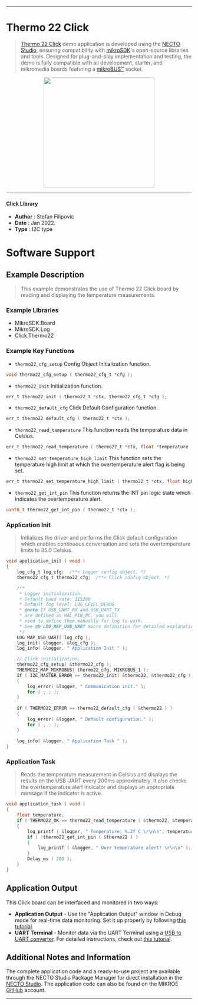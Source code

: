 
---
# Thermo 22 Click

> [Thermo 22 Click](https://www.mikroe.com/?pid_product=MIKROE-5068) demo application is developed using
the [NECTO Studio](https://www.mikroe.com/necto), ensuring compatibility with [mikroSDK](https://www.mikroe.com/mikrosdk)'s
open-source libraries and tools. Designed for plug-and-play implementation and testing, the demo is fully compatible with
all development, starter, and mikromedia boards featuring a [mikroBUS&trade;](https://www.mikroe.com/mikrobus) socket.

<p align="center">
  <img src="https://www.mikroe.com/?pid_product=MIKROE-5068&image=1" height=300px>
</p>

---

#### Click Library

- **Author**        : Stefan Filipovic
- **Date**          : Jan 2022.
- **Type**          : I2C type

# Software Support

## Example Description

> This example demonstrates the use of Thermo 22 Click board by reading and displaying the temperature measurements.

### Example Libraries

- MikroSDK.Board
- MikroSDK.Log
- Click.Thermo22

### Example Key Functions

- `thermo22_cfg_setup` Config Object Initialization function.
```c
void thermo22_cfg_setup ( thermo22_cfg_t *cfg );
```

- `thermo22_init` Initialization function.
```c
err_t thermo22_init ( thermo22_t *ctx, thermo22_cfg_t *cfg );
```

- `thermo22_default_cfg` Click Default Configuration function.
```c
err_t thermo22_default_cfg ( thermo22_t *ctx );
```

- `thermo22_read_temperature` This function reads the temperature data in Celsius.
```c
err_t thermo22_read_temperature ( thermo22_t *ctx, float *temperature );
```

- `thermo22_set_temperature_high_limit` This function sets the temperature high limit at which the overtemperature alert flag is being set.
```c
err_t thermo22_set_temperature_high_limit ( thermo22_t *ctx, float high_limit );
```

- `thermo22_get_int_pin` This function returns the INT pin logic state which indicates the overtemperature alert.
```c
uint8_t thermo22_get_int_pin ( thermo22_t *ctx );
```

### Application Init

> Initializes the driver and performs the Click default configuration which enables continuous conversation and sets the overtemperature limits to 35.0 Celsius.

```c
void application_init ( void )
{
    log_cfg_t log_cfg;  /**< Logger config object. */
    thermo22_cfg_t thermo22_cfg;  /**< Click config object. */

    /** 
     * Logger initialization.
     * Default baud rate: 115200
     * Default log level: LOG_LEVEL_DEBUG
     * @note If USB_UART_RX and USB_UART_TX 
     * are defined as HAL_PIN_NC, you will 
     * need to define them manually for log to work. 
     * See @b LOG_MAP_USB_UART macro definition for detailed explanation.
     */
    LOG_MAP_USB_UART( log_cfg );
    log_init( &logger, &log_cfg );
    log_info( &logger, " Application Init " );

    // Click initialization.
    thermo22_cfg_setup( &thermo22_cfg );
    THERMO22_MAP_MIKROBUS( thermo22_cfg, MIKROBUS_1 );
    if ( I2C_MASTER_ERROR == thermo22_init( &thermo22, &thermo22_cfg ) ) 
    {
        log_error( &logger, " Communication init." );
        for ( ; ; );
    }
    
    if ( THERMO22_ERROR == thermo22_default_cfg ( &thermo22 ) )
    {
        log_error( &logger, " Default configuration." );
        for ( ; ; );
    }
    
    log_info( &logger, " Application Task " );
}
```

### Application Task

> Reads the temperature measurement in Celsius and displays the results on the USB UART
every 200ms approximately. It also checks the overtemperature alert indicator and displays
an appropriate message if the indicator is active.

```c
void application_task ( void )
{
    float temperature;
    if ( THERMO22_OK == thermo22_read_temperature ( &thermo22, &temperature ) )
    {
        log_printf ( &logger, " Temperature: %.2f C \r\n\n", temperature );
        if ( !thermo22_get_int_pin ( &thermo22 ) )
        {
            log_printf ( &logger, " Over temperature alert! \r\n\n" );
        }
        Delay_ms ( 200 );
    }
}
```

## Application Output

This Click board can be interfaced and monitored in two ways:
- **Application Output** - Use the "Application Output" window in Debug mode for real-time data monitoring.
Set it up properly by following [this tutorial](https://www.youtube.com/watch?v=ta5yyk1Woy4).
- **UART Terminal** - Monitor data via the UART Terminal using
a [USB to UART converter](https://www.mikroe.com/click/interface/usb?interface*=uart,uart). For detailed instructions,
check out [this tutorial](https://help.mikroe.com/necto/v2/Getting%20Started/Tools/UARTTerminalTool).

## Additional Notes and Information

The complete application code and a ready-to-use project are available through the NECTO Studio Package Manager for 
direct installation in the [NECTO Studio](https://www.mikroe.com/necto). The application code can also be found on
the MIKROE [GitHub](https://github.com/MikroElektronika/mikrosdk_click_v2) account.

---

